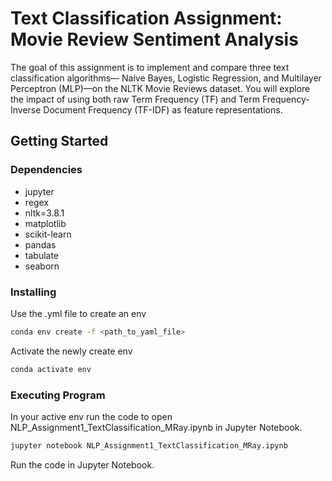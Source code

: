 # Text Classification Assignment: Movie Review Sentiment Analysis

The goal of this assignment is to implement and compare three text classification algorithms—
Naive Bayes, Logistic Regression, and Multilayer Perceptron (MLP)—on the NLTK Movie Reviews
dataset. You will explore the impact of using both raw Term Frequency (TF) and Term Frequency-
Inverse Document Frequency (TF-IDF) as feature representations.

## Getting Started
### Dependencies
  - jupyter
  - regex
  - nltk=3.8.1
  - matplotlib
  - scikit-learn
  - pandas
  - tabulate
  - seaborn

### Installing
Use the .yml file to create an env 

```bash
conda env create -f <path_to_yaml_file>
```
Activate the newly create env
```bash
conda activate env
```
### Executing Program

In your active env run the code to open NLP_Assignment1_TextClassification_MRay.ipynb in Jupyter Notebook.  

```python
jupyter notebook NLP_Assignment1_TextClassification_MRay.ipynb
```

Run the code in Jupyter Notebook. 

